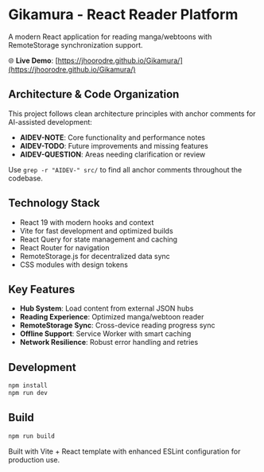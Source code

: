 # Gikamura - React Reader Platform

A modern React application for reading manga/webtoons with RemoteStorage synchronization support.

🌐 **Live Demo**: [https://jhoorodre.github.io/Gikamura/](https://jhoorodre.github.io/Gikamura/)

## Architecture & Code Organization

This project follows clean architecture principles with anchor comments for AI-assisted development:

- **AIDEV-NOTE**: Core functionality and performance notes
- **AIDEV-TODO**: Future improvements and missing features  
- **AIDEV-QUESTION**: Areas needing clarification or review

Use `grep -r "AIDEV-" src/` to find all anchor comments throughout the codebase.

## Technology Stack

- React 19 with modern hooks and context
- Vite for fast development and optimized builds
- React Query for state management and caching
- React Router for navigation
- RemoteStorage.js for decentralized data sync
- CSS modules with design tokens

## Key Features

- **Hub System**: Load content from external JSON hubs
- **Reading Experience**: Optimized manga/webtoon reader
- **RemoteStorage Sync**: Cross-device reading progress sync
- **Offline Support**: Service Worker with smart caching
- **Network Resilience**: Robust error handling and retries

## Development

```bash
npm install
npm run dev
```

## Build

```bash
npm run build
```

Built with Vite + React template with enhanced ESLint configuration for production use.
